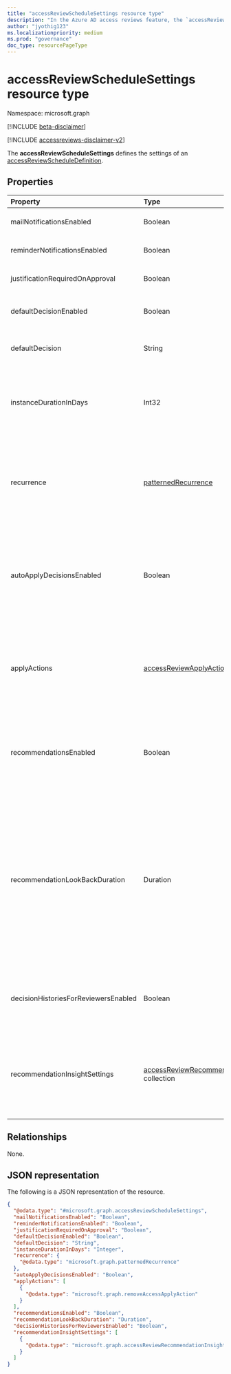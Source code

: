 ```yaml
---
title: "accessReviewScheduleSettings resource type"
description: "In the Azure AD access reviews feature, the `accessReviewScheduleSettings` represents the settings associated with an access review series."
author: "jyothig123"
ms.localizationpriority: medium
ms.prod: "governance"
doc_type: resourcePageType
---
```


# accessReviewScheduleSettings resource type

Namespace: microsoft.graph

[!INCLUDE [beta-disclaimer](../../includes/beta-disclaimer.md)]

[!INCLUDE [accessreviews-disclaimer-v2](../../includes/accessreviews-disclaimer-v2.md)]

The **accessReviewScheduleSettings** defines the settings of an [accessReviewScheduleDefinition](accessreviewscheduledefinition.md). 

## Properties
| Property    | Type   | Description |
| :---------------| :---------- | :---------- |
| mailNotificationsEnabled|Boolean | Indicates whether emails are enabled or disabled. Default value is `false`.               |
| reminderNotificationsEnabled|Boolean  | Indicates whether reminders are enabled or disabled. Default value is `false`.  |
| justificationRequiredOnApproval|Boolean | Indicates whether reviewers are required to provide justification with their decision. Default value is `false`. |
| defaultDecisionEnabled|Boolean | Indicates whether the default decision is enabled or disabled when reviewers do not respond. Default value is `false`. |
| defaultDecision|String | Decision chosen if `defaultDecisionEnabled` is enabled. Can be one of `Approve`, `Deny`, or `Recommendation`. |
| instanceDurationInDays|Int32 | Duration of each recurrence of review (`accessReviewInstance`) in number of days. <br/>**NOTE:** If the **stageSettings** of the [accessReviewScheduleDefinition](accessreviewscheduledefinition.md) object is defined, its **durationInDays** setting will be used instead of the value of this property. |
| recurrence|[patternedRecurrence](../resources/patternedrecurrence.md) | Detailed settings for recurrence using the standard Outlook recurrence object. <br/><br/>**Note:** Only **dayOfMonth**, **interval**, and **type** (`weekly`, `absoluteMonthly`) properties are supported. Use the property **startDate** on **recurrenceRange** to determine the day the review starts. |
| autoApplyDecisionsEnabled|Boolean | Indicates whether decisions are automatically applied. When set to `false`, an admin must apply the decisions manually once the reviewer completes the access review. When set to `true`, decisions are applied automatically after the access review instance duration ends, whether or not the reviewers have responded. Default value is `false`. |
| applyActions|[accessReviewApplyAction](../resources/accessreviewapplyaction.md) collection | Optional field. Describes the  actions to take once a review is complete. There are two types that are currently supported: `removeAccessApplyAction` (default) and `disableAndDeleteUserApplyAction`. Field only needs to be specified in the case of `disableAndDeleteUserApplyAction`. |
| recommendationsEnabled|Boolean | Indicates whether decision recommendations are enabled or disabled. <br/>**NOTE:** If the **stageSettings** of the [accessReviewScheduleDefinition](accessreviewscheduledefinition.md) object is defined, its **recommendationsEnabled** setting will be used instead of the value of this property. |
| recommendationLookBackDuration | Duration| Optional field. Indicates the period of inactivity (with respect to the start date of the review instance) that recommendations will be configured from. The recommendation will be to `deny` if the user is inactive during the look-back duration. For reviews of groups and Azure AD roles, any duration is accepted. For reviews of applications, 30 days is the maximum duration. If not specified, the duration is 30 days. <br/><br/>**NOTE:** If the **stageSettings** of the [accessReviewScheduleDefinition](accessreviewscheduledefinition.md) object is defined, its **recommendationLookBackDuration** setting will be used instead of the value of this property. |
|decisionHistoriesForReviewersEnabled|Boolean| Indicates whether decisions on previous access review stages are available for reviewers on an **accessReviewInstance** with multiple subsequent stages. If not provided, the default is disabled (`false`).|
| recommendationInsightSettings|[accessReviewRecommendationInsightSetting](../resources/accessReviewRecommendationInsightSetting.md) collection | Optional. Describes the types of insights that aid reviewers to make access review decisions. <br/><br/>**NOTE:** If the **stageSettings** of the [accessReviewScheduleDefinition](accessreviewscheduledefinition.md) object is defined, its **recommendationInsightSettings** setting will be used instead of the value of this property. |

## Relationships
None.

## JSON representation
The following is a JSON representation of the resource.
<!-- {
  "blockType": "resource",
  "@odata.type": "microsoft.graph.accessReviewScheduleSettings"
}
-->
``` json
{
  "@odata.type": "#microsoft.graph.accessReviewScheduleSettings",
  "mailNotificationsEnabled": "Boolean",
  "reminderNotificationsEnabled": "Boolean",
  "justificationRequiredOnApproval": "Boolean",
  "defaultDecisionEnabled": "Boolean",
  "defaultDecision": "String",
  "instanceDurationInDays": "Integer",
  "recurrence": {
    "@odata.type": "microsoft.graph.patternedRecurrence"
  },
  "autoApplyDecisionsEnabled": "Boolean",
  "applyActions": [
    {
      "@odata.type": "microsoft.graph.removeAccessApplyAction"
    }
  ],
  "recommendationsEnabled": "Boolean",
  "recommendationLookBackDuration": "Duration",
  "decisionHistoriesForReviewersEnabled": "Boolean",
  "recommendationInsightSettings": [
    {
      "@odata.type": "microsoft.graph.accessReviewRecommendationInsightSetting"
    }
  ]
}
```

<!--
{
  "type": "#page.annotation",
  "description": "accessReviewScheduleSettings resource",
  "keywords": "",
  "section": "documentation",
  "tocPath": "",
  "suppressions": []
}
-->
